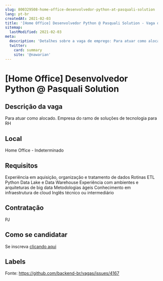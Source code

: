 ```yaml
---
slug: 800329508-home-office-desenvolvedor-python-at-pasquali-solution
lang: pt-br
createdAt: 2021-02-03
title: '[Home Office] Desenvolvedor Python @ Pasquali Solution - Vaga de Emprego'
sitemap:
  lastModified: 2021-02-03
meta:
  description: 'Detalhes sobre a vaga de emprego: Para atuar como alocado. Empresa do ramo de soluções de tecnologia para RH'
  twitter:
    card: summary
    site: '@nawarian'
---
```


# [Home Office] Desenvolvedor Python @ Pasquali Solution

## Descrição da vaga

Para atuar como alocado.
Empresa do ramo de soluções de tecnologia para RH

## Local

Home Office - Indeterminado

## Requisitos

Experiência em aquisição, organização e tratamento de dados
Rotinas ETL
Python
Data Lake e Data Warehouse
Experiência com ambientes e arquiteturas de big data
Metodologias ágeis
Conhecimento em infraestrutura de cloud
Inglês técnico ou intermediário

## Contratação

PJ

## Como se candidatar

Se inscreva [clicando aqui](https://www.pyjobs.com.br/job/2049)

## Labels



Fonte: https://github.com/backend-br/vagas/issues/4167